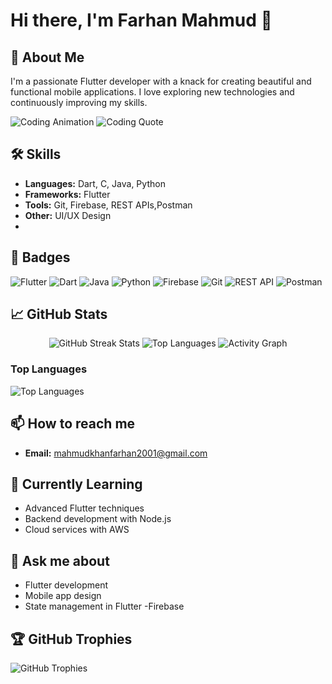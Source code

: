 # Hi there, I'm Farhan Mahmud 👋

## 🚀 About Me
I'm a passionate Flutter developer with a knack for creating beautiful and functional mobile applications. I love exploring new technologies and continuously improving my skills.

<img alt="Coding Animation" src="https://media.giphy.com/media/13HgwGsXF0aiGY/giphy.gif">

<img alt="Coding Quote" src="https://readme-typing-svg.herokuapp.com/?font=Fira+Code&size=22&duration=4000&color=F70000&width=600&lines=Code+is+like+humor.%20When+you+explain+it,+it's+bad.">

## 🛠 Skills

- **Languages:** Dart, C, Java, Python
- **Frameworks:** Flutter
- **Tools:** Git, Firebase, REST APIs,Postman
- **Other:** UI/UX Design
- 
## 🏅 Badges
![Flutter](https://img.shields.io/badge/Flutter-02569B?style=for-the-badge&logo=flutter&logoColor=white)
![Dart](https://img.shields.io/badge/Dart-0175C2?style=for-the-badge&logo=dart&logoColor=white)
![Java](https://img.shields.io/badge/Java-007396?style=for-the-badge&logo=java&logoColor=white)
![Python](https://img.shields.io/badge/Python-3776AB?style=for-the-badge&logo=python&logoColor=white)
![Firebase](https://img.shields.io/badge/Firebase-FFCA28?style=for-the-badge&logo=firebase&logoColor=white)
![Git](https://img.shields.io/badge/Git-F05032?style=for-the-badge&logo=git&logoColor=white)
![REST API](https://img.shields.io/badge/REST%20API-FF6F00?style=for-the-badge&logo=rest&logoColor=white)
![Postman](https://img.shields.io/badge/Postman-FF6C37?style=for-the-badge&logo=postman&logoColor=white)


## 📈 GitHub Stats


<div align="center">
  <!-- GitHub Streak Stats -->
 <img src="https://streak-stats.demolab.com?user=farhanmahmud21&theme=algolia&hide_border=true" alt="GitHub Streak Stats" />

  <!-- Most Used Languages -->
  <img src="https://github-readme-stats.vercel.app/api/top-langs/?username=farhanmahmud21&theme=algolia&hide_border=true&layout=compact" alt="Top Languages" />

  <!-- Activity Graph -->
  <img src="https://github-readme-activity-graph.vercel.app/graph?username=farhanmahmud21&theme=react-dark&hide_border=true" alt="Activity Graph" />
</div>

### Top Languages
<img alt="Top Languages" src="https://github-readme-stats.vercel.app/api/top-langs/?username=farhanmahmud21&layout=compact&theme=radical">

## 📫 How to reach me
- **Email:** mahmudkhanfarhan2001@gmail.com

## 🌱 Currently Learning
- Advanced Flutter techniques
- Backend development with Node.js
- Cloud services with AWS

## 💬 Ask me about
- Flutter development
- Mobile app design
- State management in Flutter
-Firebase

## 🏆 GitHub Trophies

<img alt="GitHub Trophies" src="https://github-profile-trophy.vercel.app/?username=farhanmahmud21&theme=radical&no-frame=true&margin-w=15&margin-h=15">




